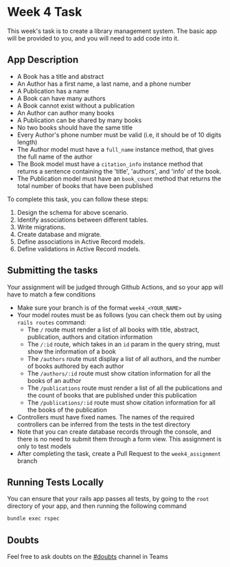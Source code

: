# Week 4 Task
This week's task is to create a library management system. The basic app will be provided to you, and you will need to add code into it.
## App Description
- A Book has a title and abstract
- An Author  has a first name,  a last name, and a phone number
- A Publication has a name
- A Book can have many authors
- A Book cannot exist without a publication
- An Author can author many books
- A Publication can be shared by many books
- No two books should have the same title
- Every Author's phone number must be valid (i.e, it should be of 10 digits length)
- The Author model must have a ```full_name``` instance method, that gives the full name of the author
- The Book model must have a ```citation_info``` instance method that returns a sentence containing the 'title', 'authors', and 'info' of the book.
- The Publication model must have an ```book_count``` method that returns the total number of books that have been published

To complete this task, you can follow these steps:
1. Design the schema for above scenario.
2. Identify associations between different tables.
3. Write migrations.
4. Create database and migrate.
5. Define associations in Active Record models.
6. Define validations in Active Record models.

## Submitting the tasks
Your assignment will be judged through Github Actions, and so your app will have to match a few conditions
- Make sure your branch is of the format ```week4_<YOUR_NAME>```
- Your model routes must be as follows (you can check them out by using ```rails routes``` command:
  - The ```/``` route must render a list of all books with title, abstract, publication, authors and citation information
  - The ```/:id``` route, which takes in an ```id``` param in the query string, must show the information of a book
  - The ```/authors``` route must display a list of all authors, and the number of books authored by each author
  - The ```/authors/:id``` route must show citation information for all the books of an author
  - The ```/publications``` route must render a list of all the publications and the count of books that are published under this publication
  - The ```/publications/:id``` route must show citation information for all the books of the publication
- Controllers must have fixed names. The names of the required controllers can be inferred from the tests in the test directory
- Note that you can create database records through the console, and there is no need to submit them through a form view. This assignment is only to test models
- After completing the task, create a Pull Request to the ```week4_assignment``` branch

## Running Tests Locally
You can ensure that your rails app passes all tests, by going to the ```root``` directory of your app, and then running the following command

```bash
bundle exec rspec
```
## Doubts
Feel free to ask doubts on the [#doubts](https://teams.microsoft.com/l/channel/19%3a6e5ce5031c594c34927026726a750f12%40thread.tacv2/%255BRuby%2520on%2520Rails%255D%2520Doubts?groupId=ebcdbf1c-6b25-48f4-9dfc-9f5e3666cc00&tenantId=36e917dc-1abe-43f4-b189-f92196a6b4ad) channel in Teams
